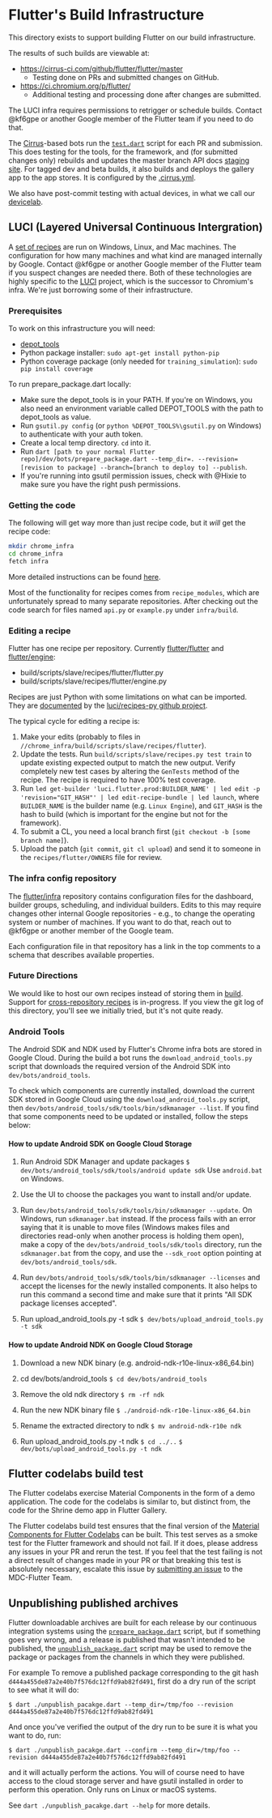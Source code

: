 # Flutter's Build Infrastructure

This directory exists to support building Flutter on our build infrastructure.

The results of such builds are viewable at:
* https://cirrus-ci.com/github/flutter/flutter/master
  - Testing done on PRs and submitted changes on GitHub.
* https://ci.chromium.org/p/flutter/
  - Additional testing and processing done after changes are submitted.

The LUCI infra requires permissions to retrigger or schedule builds. Contact
@kf6gpe or another Google member of the Flutter team if you need to do that.

The [Cirrus](https://cirrus-ci.org)-based bots run the [`test.dart`](test.dart)
script for each PR and submission. This does testing for the tools, for the
framework, and (for submitted changes only) rebuilds and updates the master
branch API docs [staging site](https://master-docs.flutter.dev/).
For tagged dev and beta builds, it also builds and deploys the gallery app to
the app stores. It is configured by the [.cirrus.yml](/.cirrus.yml).

We also have post-commit testing with actual devices, in what we call our
[devicelab](../devicelab/README.md).

## LUCI (Layered Universal Continuous Intergration)

A [set of recipes](https://chromium.googlesource.com/chromium/tools/build.git/+/master/scripts/slave/recipes/flutter)
are run on Windows, Linux, and Mac machines. The configuration for how many
machines and what kind are managed internally by Google. Contact @kf6gpe or
another Google member of the Flutter team if you suspect changes are needed
there. Both of these technologies are highly specific to the [LUCI](https://github.com/luci)
project, which is the successor to Chromium's infra. We're just borrowing some
of their infrastructure.

### Prerequisites

To work on this infrastructure you will need:

- [depot_tools](https://commondatastorage.googleapis.com/chrome-infra-docs/flat/depot_tools/docs/html/depot_tools_tutorial.html#_setting_up)
- Python package installer: `sudo apt-get install python-pip`
- Python coverage package (only needed for `training_simulation`): `sudo pip install coverage`

To run prepare_package.dart locally:

- Make sure the depot_tools is in your PATH. If you're on Windows, you also need
  an environment variable called DEPOT_TOOLS with the path to depot_tools as value.
- Run `gsutil.py config` (or `python %DEPOT_TOOLS%\gsutil.py` on Windows) to
  authenticate with your auth token.
- Create a local temp directory. `cd` into it.
- Run `dart [path to your normal Flutter repo]/dev/bots/prepare_package.dart
  --temp_dir=. --revision=[revision to package] --branch=[branch to deploy to]
  --publish`.
- If you're running into gsutil permission issues, check with @Hixie to make sure
  you have the right push permissions.

### Getting the code

The following will get way more than just recipe code, but it _will_ get the
recipe code:

```bash
mkdir chrome_infra
cd chrome_infra
fetch infra
```

More detailed instructions can be found [here](https://chromium.googlesource.com/infra/infra/+/master/doc/source.md).

Most of the functionality for recipes comes from `recipe_modules`, which are
unfortunately spread to many separate repositories.  After checking out the code
search for files named `api.py` or `example.py` under `infra/build`.

### Editing a recipe

Flutter has one recipe per repository. Currently
[flutter/flutter](https://chromium.googlesource.com/chromium/tools/build.git/+/master/scripts/slave/recipes/flutter/flutter.py)
and
[flutter/engine](https://chromium.googlesource.com/chromium/tools/build.git/+/master/scripts/slave/recipes/flutter/engine.py):

- build/scripts/slave/recipes/flutter/flutter.py
- build/scripts/slave/recipes/flutter/engine.py

Recipes are just Python with some limitations on what can be imported. They are
[documented](https://github.com/luci/recipes-py/blob/master/doc/user_guide.md)
by the [luci/recipes-py github project](https://github.com/luci/recipes-py).

The typical cycle for editing a recipe is:

1. Make your edits (probably to files in
   `//chrome_infra/build/scripts/slave/recipes/flutter`).
2. Update the tests. Run `build/scripts/slave/recipes.py test train` to update
   existing expected output to match the new output. Verify completely new test
   cases by altering the `GenTests` method of the recipe. The recipe is required
   to have 100% test coverage.
3. Run `led get-builder 'luci.flutter.prod:BUILDER_NAME' | led edit -p 'revision="GIT_HASH"' | led edit-recipe-bundle | led launch`, where `BUILDER_NAME` is the builder name (e.g. `Linux Engine`), and 
   `GIT_HASH` is the hash to build (which is important for the engine but not 
   for the framework).
4. To submit a CL, you need a local branch first (`git checkout -b [some branch name]`).
5. Upload the patch (`git commit`, `git cl upload`) and send it to someone in
   the `recipes/flutter/OWNERS` file for review.

### The infra config repository

The [flutter/infra](https://github.com/flutter/infra) repository contains
configuration files for the dashboard, builder groups, scheduling, and
individual builders. Edits to this may require changes other internal Google
repositories - e.g., to change the operating system or number of machines. If
you want to do that, reach out to @kf6gpe or another member of the Google team.

Each configuration file in that repository has a link in the top comments to a
schema that describes available properties.

### Future Directions

We would like to host our own recipes instead of storing them in
[build](https://chromium.googlesource.com/chromium/tools/build.git/+/master/scripts/slave/recipes/flutter).
Support for [cross-repository
recipes](https://github.com/luci/recipes-py/blob/master/doc/cross_repo.md) is
in-progress.  If you view the git log of this directory, you'll see we initially
tried, but it's not quite ready.


### Android Tools

The Android SDK and NDK used by Flutter's Chrome infra bots are stored in Google
Cloud. During the build a bot runs the `download_android_tools.py` script that
downloads the required version of the Android SDK into `dev/bots/android_tools`.

To check which components are currently installed, download the current SDK
stored in Google Cloud using the `download_android_tools.py` script, then
`dev/bots/android_tools/sdk/tools/bin/sdkmanager --list`. If you find that some
components need to be updated or installed, follow the steps below:

#### How to update Android SDK on Google Cloud Storage

1. Run Android SDK Manager and update packages
   `$ dev/bots/android_tools/sdk/tools/android update sdk`
   Use `android.bat` on Windows.

2. Use the UI to choose the packages you want to install and/or update.

3. Run `dev/bots/android_tools/sdk/tools/bin/sdkmanager --update`. On Windows,
   run `sdkmanager.bat` instead. If the process fails with an error saying that
   it is unable to move files (Windows makes files and directories read-only
   when another process is holding them open), make a copy of the
   `dev/bots/android_tools/sdk/tools` directory, run the `sdkmanager.bat` from
   the copy, and use the `--sdk_root` option pointing at
   `dev/bots/android_tools/sdk`.

4. Run `dev/bots/android_tools/sdk/tools/bin/sdkmanager --licenses` and accept
   the licenses for the newly installed components. It also helps to run this
   command a second time and make sure that it prints "All SDK package licenses
   accepted".

5. Run upload_android_tools.py -t sdk
   `$ dev/bots/upload_android_tools.py -t sdk`

#### How to update Android NDK on Google Cloud Storage

1. Download a new NDK binary (e.g. android-ndk-r10e-linux-x86_64.bin)
2. cd dev/bots/android_tools
   `$ cd dev/bots/android_tools`

3. Remove the old ndk directory
   `$ rm -rf ndk`

4. Run the new NDK binary file
   `$ ./android-ndk-r10e-linux-x86_64.bin`

5. Rename the extracted directory to ndk
   `$ mv android-ndk-r10e ndk`

6. Run upload_android_tools.py -t ndk
   `$ cd ../..`
   `$ dev/bots/upload_android_tools.py -t ndk`


## Flutter codelabs build test

The Flutter codelabs exercise Material Components in the form of a
demo application. The code for the codelabs is similar to, but
distinct from, the code for the Shrine demo app in Flutter Gallery.

The Flutter codelabs build test ensures that the final version of the
[Material Components for Flutter
Codelabs](https://github.com/material-components/material-components-flutter-codelabs)
can be built. This test serves as a smoke test for the Flutter
framework and should not fail. If it does, please address any issues
in your PR and rerun the test. If you feel that the test failing is
not a direct result of changes made in your PR or that breaking this
test is absolutely necessary, escalate this issue by [submitting an
issue](https://github.com/material-components/material-components-flutter-codelabs/issues/new?title=%5BURGENT%5D%20Flutter%20Framework%20breaking%20PR)
to the MDC-Flutter Team.

## Unpublishing published archives

Flutter downloadable archives are built for each release by our continuous integration systems using the
[`prepare_package.dart`](prepare_package.dart) script, but if something goes
very wrong, and a release is published that wasn't intended to be published, the
[`unpublish_package.dart`](unpublish_package.dart) script may be used to remove
the package or packages from the channels in which they were published.

For example To remove a published package corresponding to the git hash `d444a455de87a2e40b7f576dc12ffd9ab82fd491`, first do a dry run of the script to see what it will do:

```
$ dart ./unpublish_pacakge.dart --temp_dir=/tmp/foo --revision d444a455de87a2e40b7f576dc12ffd9ab82fd491
```

And once you've verified the output of the dry run to be sure it is what you want to do, run:

```
$ dart ./unpublish_pacakge.dart --confirm --temp_dir=/tmp/foo --revision d444a455de87a2e40b7f576dc12ffd9ab82fd491
```

and it will actually perform the actions. You will of course need to have access to the cloud storage server and have gsutil installed in order to perform this operation. Only runs on Linux or macOS systems.

See `dart ./unpublish_pacakge.dart --help` for more details.
